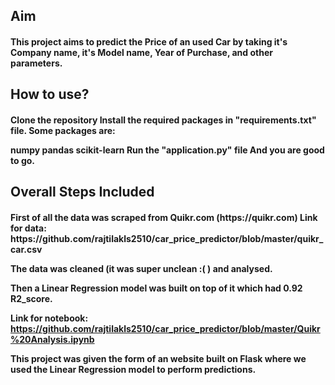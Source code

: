 <h2>Aim</h2>

<h4>This project aims to predict the Price of an used Car by taking it's Company name, it's Model name, Year of Purchase, and other parameters.</h4>

<h2>How to use?</h2>
<h4>Clone the repository
Install the required packages in "requirements.txt" file.
Some packages are:

numpy
pandas
scikit-learn
Run the "application.py" file And you are good to go.</h4>

<h2>Overall Steps Included</h2>

<h4>First of all the data was scraped from Quikr.com (https://quikr.com) Link for data: https://github.com/rajtilakls2510/car_price_predictor/blob/master/quikr_car.csv

The data was cleaned (it was super unclean :( ) and analysed.

Then a Linear Regression model was built on top of it which had 0.92 R2_score.

Link for notebook: https://github.com/rajtilakls2510/car_price_predictor/blob/master/Quikr%20Analysis.ipynb

This project was given the form of an website built on Flask where we used the Linear Regression model to perform predictions.</h4>

